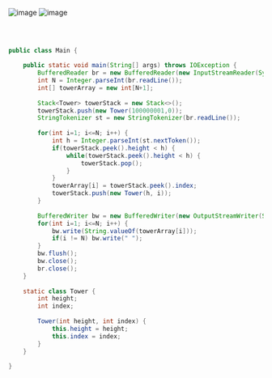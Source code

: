 ![image](https://github.com/last-child/CODING_TEST/assets/98595054/6f5df967-0fd5-4180-a3c1-b3c00a0ce276)
![image](https://github.com/last-child/CODING_TEST/assets/98595054/fe238c03-93d6-4286-88e7-5de654f47461)

##
<br>   

```java
public class Main {

    public static void main(String[] args) throws IOException {
        BufferedReader br = new BufferedReader(new InputStreamReader(System.in));
        int N = Integer.parseInt(br.readLine());
        int[] towerArray = new int[N+1];
        
        Stack<Tower> towerStack = new Stack<>();
        towerStack.push(new Tower(100000001,0));
        StringTokenizer st = new StringTokenizer(br.readLine());
        
        for(int i=1; i<=N; i++) {
            int h = Integer.parseInt(st.nextToken());
            if(towerStack.peek().height < h) {
                while(towerStack.peek().height < h) {
                    towerStack.pop();
                }
            }
            towerArray[i] = towerStack.peek().index;
            towerStack.push(new Tower(h, i));
        }
       
        BufferedWriter bw = new BufferedWriter(new OutputStreamWriter(System.out));
        for(int i=1; i<=N; i++) {
            bw.write(String.valueOf(towerArray[i]));
            if(i != N) bw.write(" ");
        }
        bw.flush();
        bw.close();
        br.close();
    }   
    
    static class Tower {
    	int height;
    	int index;
    	
    	Tower(int height, int index) {
    	    this.height = height;
    	    this.index = index;
    	}
    }
 
}
```

<br>   

##   

<br>   

#### 
